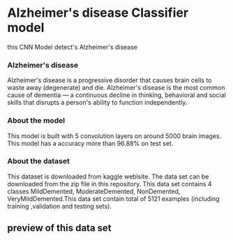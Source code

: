 # Alzheimer's disease Classifier model 
this CNN Model detect's Alzheimer's disease 

### Alzheimer's disease
Alzheimer's disease is a progressive disorder that causes brain cells to waste away (degenerate) and die.
Alzheimer's disease is the most common cause of dementia — a continuous decline in thinking, behavioral and 
social skills that disrupts a person's ability to function independently.

### About the model
This model is built with 5 convolution layers on around 5000 brain images. This model has a accuracy more than 96.88% on test set.

### About the dataset
This dataset is downloaded from kaggle weblsite. The data set can be downloaded from the zip file in this repository. This data set contains 4 classes 
MildDemented, ModerateDemented, NonDemented, VeryMildDemented.This data set contain total of 5121 examples (including training ,validation and testing sets).

## preview of this data set
